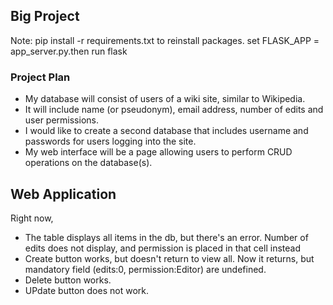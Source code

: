 ## Big Project 

Note: pip install -r requirements.txt to reinstall packages. set FLASK_APP = app_server.py.then run flask

### Project Plan

* My database will consist of users of a wiki site, similar to Wikipedia.
* It will include name (or pseudonym), email address, number of edits and user permissions. 
* I would like to create a second database that includes username and passwords for users logging into the site.
* My web interface will be a page allowing users to perform CRUD operations on the database(s).


## Web Application

Right now, 

* The table displays all items in the db, but there's an error. Number of edits does not display, and permission is placed in that cell instead
* Create button works, but doesn't return to view all. Now it returns, but mandatory field (edits:0, permission:Editor) are undefined.
* Delete button works.
* UPdate button does not work. 